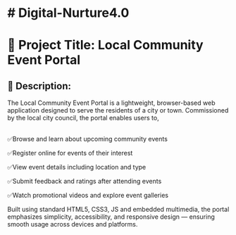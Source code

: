 <h1># Digital-Nurture4.0</h1>


<h1>📌 Project Title: Local Community Event Portal</h1>
<h2>📝 Description:</h2>
The Local Community Event Portal is a lightweight, browser-based web application designed to serve the residents of a city or town. Commissioned by the local city council, the portal enables users to,
<br><br>

✅Browse and learn about upcoming community events

✅Register online for events of their interest

✅View event details including location and type

✅Submit feedback and ratings after attending events

✅Watch promotional videos and explore event galleries

Built using standard HTML5, CSS3, JS and embedded multimedia, the portal emphasizes simplicity, accessibility, and responsive design — ensuring smooth usage across devices and platforms.


